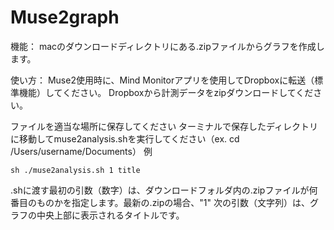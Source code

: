 # Muse2graph

機能：
macのダウンロードディレクトリにある.zipファイルからグラフを作成します。

使い方：
Muse2使用時に、Mind Monitorアプリを使用してDropboxに転送（標準機能）してください。
Dropboxから計測データをzipダウンロードしてください。

ファイルを適当な場所に保存してください
ターミナルで保存したディレクトリに移動してmuse2analysis.shを実行してください（ex. cd /Users/username/Documents）
例
```
sh ./muse2analysis.sh 1 title
```
.shに渡す最初の引数（数字）は、ダウンロードフォルダ内の.zipファイルが何番目のものかを指定します。最新の.zipの場合、"1"
次の引数（文字列）は、グラフの中央上部に表示されるタイトルです。
